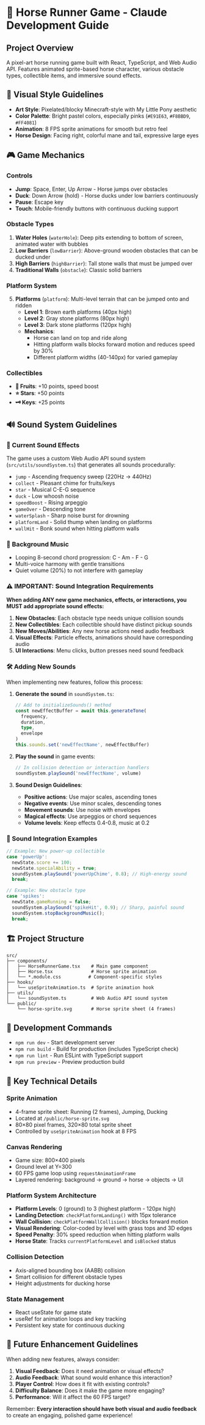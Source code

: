 # 🐎 Horse Runner Game - Claude Development Guide

## Project Overview

A pixel-art horse running game built with React, TypeScript, and Web Audio API. Features animated sprite-based horse character, various obstacle types, collectible items, and immersive sound effects.

## 🎨 Visual Style Guidelines

- **Art Style**: Pixelated/blocky Minecraft-style with My Little Pony aesthetic
- **Color Palette**: Bright pastel colors, especially pinks (`#E91E63`, `#F8BBD9`, `#FF4081`)
- **Animation**: 8 FPS sprite animations for smooth but retro feel
- **Horse Design**: Facing right, colorful mane and tail, expressive large eyes

## 🎮 Game Mechanics

### Controls

- **Jump**: Space, Enter, Up Arrow - Horse jumps over obstacles
- **Duck**: Down Arrow (hold) - Horse ducks under low barriers continuously
- **Pause**: Escape key
- **Touch**: Mobile-friendly buttons with continuous ducking support

### Obstacle Types

1. **Water Holes** (`waterHole`): Deep pits extending to bottom of screen, animated water with bubbles
2. **Low Barriers** (`lowBarrier`): Above-ground wooden obstacles that can be ducked under
3. **High Barriers** (`highBarrier`): Tall stone walls that must be jumped over
4. **Traditional Walls** (`obstacle`): Classic solid barriers

### Platform System

5. **Platforms** (`platform`): Multi-level terrain that can be jumped onto and ridden
   - **Level 1**: Brown earth platforms (40px high)
   - **Level 2**: Gray stone platforms (80px high)
   - **Level 3**: Dark stone platforms (120px high)
   - **Mechanics**:
     - Horse can land on top and ride along
     - Hitting platform walls blocks forward motion and reduces speed by 30%
     - Different platform widths (40-140px) for varied gameplay

### Collectibles

- **🍎 Fruits**: +10 points, speed boost
- **⭐ Stars**: +50 points
- **🗝️ Keys**: +25 points

## 🔊 Sound System Guidelines

### 🎵 Current Sound Effects

The game uses a custom Web Audio API sound system (`src/utils/soundSystem.ts`) that generates all sounds procedurally:

- `jump` - Ascending frequency sweep (220Hz → 440Hz)
- `collect` - Pleasant chime for fruits/keys
- `star` - Musical C-E-G sequence
- `duck` - Low whoosh noise
- `speedBoost` - Rising arpeggio
- `gameOver` - Descending tone
- `waterSplash` - Sharp noise burst for drowning
- `platformLand` - Solid thump when landing on platforms
- `wallHit` - Bonk sound when hitting platform walls

### 🎼 Background Music

- Looping 8-second chord progression: C - Am - F - G
- Multi-voice harmony with gentle transitions
- Quiet volume (20%) to not interfere with gameplay

### ⚠️ IMPORTANT: Sound Integration Requirements

**When adding ANY new game mechanics, effects, or interactions, you MUST add appropriate sound effects:**

1. **New Obstacles**: Each obstacle type needs unique collision sounds
2. **New Collectibles**: Each collectible should have distinct pickup sounds
3. **New Moves/Abilities**: Any new horse actions need audio feedback
4. **Visual Effects**: Particle effects, animations should have corresponding audio
5. **UI Interactions**: Menu clicks, button presses need sound feedback

### 🛠️ Adding New Sounds

When implementing new features, follow this process:

1. **Generate the sound** in `soundSystem.ts`:

   ```typescript
   // Add to initializeSounds() method
   const newEffectBuffer = await this.generateTone(
     frequency,
     duration,
     type,
     envelope
   )
   this.sounds.set('newEffectName', newEffectBuffer)
   ```

2. **Play the sound** in game events:

   ```typescript
   // In collision detection or interaction handlers
   soundSystem.playSound('newEffectName', volume)
   ```

3. **Sound Design Guidelines**:
   - **Positive actions**: Use major scales, ascending tones
   - **Negative events**: Use minor scales, descending tones
   - **Movement sounds**: Use noise with envelopes
   - **Magical effects**: Use arpeggios or chord sequences
   - **Volume levels**: Keep effects 0.4-0.8, music at 0.2

### 🎯 Sound Integration Examples

```typescript
// Example: New power-up collectible
case 'powerUp':
  newState.score += 100;
  newState.specialAbility = true;
  soundSystem.playSound('powerUpChime', 0.8); // High-energy sound
  break;

// Example: New obstacle type
case 'spikes':
  newState.gameRunning = false;
  soundSystem.playSound('spikeHit', 0.9); // Sharp, painful sound
  soundSystem.stopBackgroundMusic();
  break;
```

## 🏗️ Project Structure

```
src/
├── components/
│   ├── HorseRunnerGame.tsx    # Main game component
│   ├── Horse.tsx              # Horse sprite animation
│   └── *.module.css          # Component-specific styles
├── hooks/
│   └── useSpriteAnimation.ts  # Sprite animation hook
├── utils/
│   └── soundSystem.ts         # Web Audio API sound system
└── public/
    └── horse-sprite.svg       # Horse sprite sheet (4 frames)
```

## 🔧 Development Commands

- `npm run dev` - Start development server
- `npm run build` - Build for production (includes TypeScript check)
- `npm run lint` - Run ESLint with TypeScript support
- `npm run preview` - Preview production build

## 🎯 Key Technical Details

### Sprite Animation

- 4-frame sprite sheet: Running (2 frames), Jumping, Ducking
- Located at `/public/horse-sprite.svg`
- 80×80 pixel frames, 320×80 total sprite sheet
- Controlled by `useSpriteAnimation` hook at 8 FPS

### Canvas Rendering

- Game size: 800×400 pixels
- Ground level at Y=300
- 60 FPS game loop using `requestAnimationFrame`
- Layered rendering: background → ground → horse → objects → UI

### Platform System Architecture

- **Platform Levels**: 0 (ground) to 3 (highest platform - 120px high)
- **Landing Detection**: `checkPlatformLanding()` with 15px tolerance
- **Wall Collision**: `checkPlatformWallCollision()` blocks forward motion
- **Visual Rendering**: Color-coded by level with grass tops and 3D edges
- **Speed Penalty**: 30% speed reduction when hitting platform walls
- **Horse State**: Tracks `currentPlatformLevel` and `isBlocked` status

### Collision Detection

- Axis-aligned bounding box (AABB) collision
- Smart collision for different obstacle types
- Height adjustments for ducking horse

### State Management

- React useState for game state
- useRef for animation loops and key tracking
- Persistent key state for continuous ducking

## 🚀 Future Enhancement Guidelines

When adding new features, always consider:

1. **Visual Feedback**: Does it need animation or visual effects?
2. **Audio Feedback**: What sound would enhance this interaction?
3. **Player Control**: How does it fit with existing controls?
4. **Difficulty Balance**: Does it make the game more engaging?
5. **Performance**: Will it affect the 60 FPS target?

Remember: **Every interaction should have both visual and audio feedback** to create an engaging, polished game experience!
